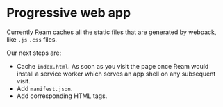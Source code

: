 # Progressive web app

Currently Ream caches all the static files that are generated by webpack, like `.js` `.css` files.

Our next steps are:

- Cache `index.html`. As soon as you visit the page once Ream would install a service worker which serves an app shell on any subsequent visit.
- Add `manifest.json`.
- Add corresponding HTML tags.